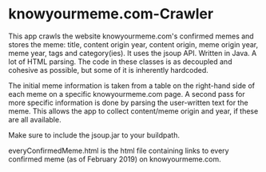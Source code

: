 # knowyourmeme.com-Crawler
This app crawls the website knowyourmeme.com's confirmed memes and stores the meme: title, content origin year, content origin, meme origin year, meme year, tags and category(ies). It uses the jsoup API. Written in Java. A lot of HTML parsing. The code in these classes is as decoupled and cohesive as possible, but some of it is inherently hardcoded.

The initial meme information is taken from a table on the right-hand side of each meme on a specific knowyourmeme.com page. A second pass for more specific information is done by parsing the user-written text for the meme. This allows the app to collect content/meme origin and year, if these are all available.

Make sure to include the jsoup.jar to your buildpath.

everyConfirmedMeme.html is the html file containing links to every confirmed meme (as of February 2019) on knowyourmeme.com.
